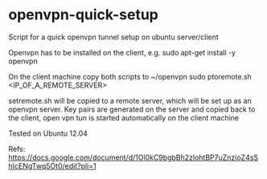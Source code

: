 openvpn-quick-setup
===================

Script for a quick openvpn tunnel setup on ubuntu server/client

Openvpn has to be installed on the client, e.g.  sudo apt-get install -y openvpn

On the client machine copy both scripts to ~/openvpn
sudo ptoremote.sh <IP_OF_A_REMOTE_SERVER>

setremote.sh will be copied to a remote server, which will be set up as an openvpn server.  Key pairs are generated on the server and copied back to the client, open vpn tun is started automatically on the client machine

Tested on Ubuntu 12.04


Refs:
https://docs.google.com/document/d/1Ol0kC9bgbBh2zlohtBP7uZnzioZ4sShIcENgTwq5Ot0/edit?pli=1

